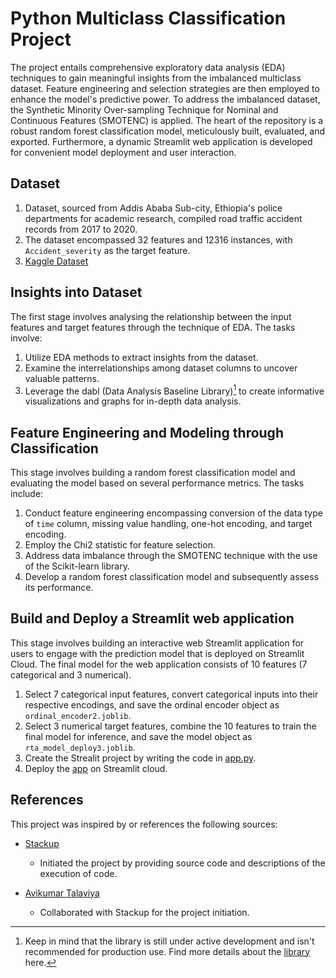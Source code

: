 # Python Multiclass Classification Project
The project entails comprehensive exploratory data analysis (EDA) techniques to gain meaningful insights from the imbalanced multiclass dataset. Feature engineering and selection strategies are then employed to enhance the model's predictive power. To address the imbalanced dataset, the Synthetic Minority Over-sampling Technique for Nominal and Continuous Features (SMOTENC) is applied. The heart of the repository is a robust random forest classification model, meticulously built, evaluated, and exported. Furthermore, a dynamic Streamlit web application is developed for convenient model deployment and user interaction.

## Dataset 
1. Dataset, sourced from Addis Ababa Sub-city, Ethiopia's police departments for academic research, compiled road traffic accident records from 2017 to 2020.
2. The dataset encompassed 32 features and 12316 instances, with `Accident_severity` as the target feature.
3. [Kaggle Dataset](https://www.kaggle.com/datasets/avikumart/road-traffic-severity-classification)
   
## Insights into Dataset 
The first stage involves analysing the relationship between the input features and target features through the technique of EDA. The tasks involve:
1. Utilize EDA methods to extract insights from the dataset.
2. Examine the interrelationships among dataset columns to uncover valuable patterns.
3. Leverage the dabl (Data Analysis Baseline Library)[^1] to create informative visualizations and graphs for in-depth data analysis.
[^1]: Keep in mind that the library is still under active development and isn't recommended for production use. Find more details about the [library](https://amueller.github.io/dabl/dev/) here.

## Feature Engineering and Modeling through Classification
This stage involves building a random forest classification model and evaluating the model based on several performance metrics. The tasks include:
1. Conduct feature engineering encompassing conversion of the data type of `time` column, missing value handling, one-hot encoding, and target encoding.
2. Employ the Chi2 statistic for feature selection.
3. Address data imbalance through the SMOTENC technique with the use of the Scikit-learn library. 
4. Develop a random forest classification model and subsequently assess its performance.

## Build and Deploy a Streamlit web application
This stage involves building an interactive web Streamlit application for users to engage with the prediction model that is deployed on Streamlit Cloud. The final model for the web application consists of  10 features (7 categorical and 3 numerical).  
1. Select 7 categorical input features, convert categorical inputs into their respective encodings, and save the ordinal encoder object as `ordinal_encoder2.joblib`.
2. Select 3 numerical target features, combine the 10 features to train the final model for inference, and save the model object as `rta_model_deploy3.joblib`.
3. Create the Strealit project by writing the code in [app.py](app.py). 
4. Deploy the [app](https://vas-prediction.streamlit.app/) on Streamlit cloud. 
   
## References

This project was inspired by or references the following sources:

- [Stackup](https://app.stackup.dev/campaign_page/python-end-to-end-multiclass-classification-project)
  - Initiated the project by providing source code and descriptions of the execution of code.
   
- [Avikumar Talaviya](https://github.com/avikumart)
  - Collaborated with Stackup for the project initiation. 


